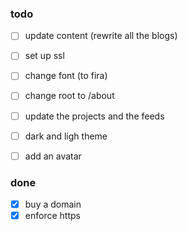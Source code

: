 ### todo
- [ ] update content (rewrite all the blogs)
- [ ] set up ssl
- [ ] change font (to fira)
- [ ] change root to /about

- [ ] update the projects and the feeds
- [ ] dark and ligh theme
- [ ] add an avatar

### done
- [x] buy a domain
- [x] enforce https
